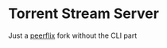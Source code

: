 # Torrent Stream Server

Just a [peerflix](https://github.com/mafintosh/peerflix) fork without the CLI part
